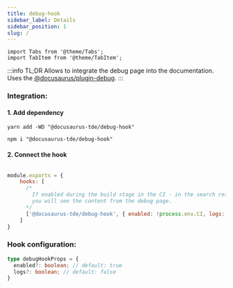 ```yaml
---
title: debug-hook
sidebar_label: Details
sidebar_position: 1
slug: /
---
```


```mdx-code-block
import Tabs from '@theme/Tabs';
import TabItem from '@theme/TabItem';
```

:::info TL;DR
Allows to integrate the debug page into the documentation.<br/>
Uses the [@docusaurus/plugin-debug](https://docusaurus.io/docs/api/plugins/@docusaurus/plugin-debug).
:::

### Integration:

#### 1. Add dependency

<Tabs groupId="package-manager">
<TabItem value="yarn">

```shell
yarn add -WD "@docusaurus-tde/debug-hook"
```
</TabItem>

<TabItem value="npm">

```shell
npm i "@docusaurus-tde/debug-hook"
```
</TabItem>
</Tabs>

#### 2. Connect the hook
```javascript title="docusaurus-tde.config.js"

module.exports = {
    hooks: [
      /*
        If enabled during the build stage in the CI - in the search results,
        you will see the content from the debug page.
      */
      ['@docusaurus-tde/debug-hook', { enabled: !process.env.CI, logs: !!process.env.CI }],
    ]
}
```

### Hook configuration:
```typescript
type debugHookProps = {
  enabled?: boolean; // default: true
  logs?: boolean; // default: false
}
```
